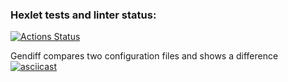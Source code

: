 ### Hexlet tests and linter status:
[![Actions Status](https://github.com/era230/frontend-project-lvl2/workflows/hexlet-check/badge.svg)](https://github.com/era230/frontend-project-lvl2/actions)

Gendiff compares two configuration files and shows a difference
[![asciicast](https://asciinema.org/a/DKuJdGubSe9ZEx3F513KgtGua.svg)](https://asciinema.org/a/DKuJdGubSe9ZEx3F513KgtGua)
